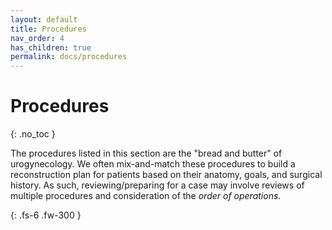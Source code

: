 ```yaml
---
layout: default
title: Procedures
nav_order: 4
has_children: true
permalink: docs/procedures
---
```


# Procedures
{: .no_toc }

The procedures listed in this section are the "bread and butter" of urogynecology. We often mix-and-match these procedures to build a reconstruction plan for patients based on their anatomy, goals, and surgical history. As such, reviewing/preparing for a case may involve reviews of multiple procedures and consideration of the _order of operations_.

{: .fs-6 .fw-300 }
